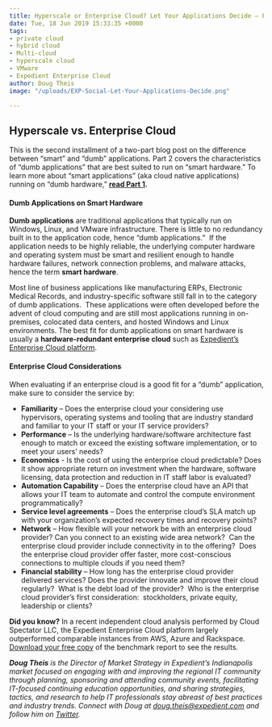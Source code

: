 ```yaml
---
title: Hyperscale or Enterprise Cloud? Let Your Applications Decide – Part 2
date: Tue, 18 Jun 2019 15:33:35 +0000
tags:
- private cloud
- hybrid cloud
- Multi-cloud
- hyperscale cloud
- VMware
- Expedient Enterprise Cloud
author: Doug Theis
image: "/uploads/EXP-Social-Let-Your-Applications-Decide.png"

---
```

## Hyperscale vs. Enterprise Cloud

This is the second installment of a two-part blog post on the difference between “smart” and “dumb” applications. Part 2 covers the characteristics of “dumb applications” that are best suited to run on “smart hardware.” To learn more about “smart applications” (aka cloud native applications) running on “dumb hardware,” [**read Part 1**](https://www.expedient.com/blog/hyperscale-or-enterprise-cloud-let-your-applications-decide-part-i/)**.**

#### Dumb Applications on Smart Hardware

**Dumb applications** are traditional applications that typically run on Windows, Linux, and VMware infrastructure. There is little to no redundancy built in to the application code, hence “dumb applications.”  If the application needs to be highly reliable, the underlying computer hardware and operating system must be smart and resilient enough to handle hardware failures, network connection problems, and malware attacks, hence the term **smart hardware**.

Most line of business applications like manufacturing ERPs, Electronic Medical Records, and industry-specific software still fall in to the category of dumb applications.  These applications were often developed before the advent of cloud computing and are still most applications running in on-premises, colocated data centers, and hosted Windows and Linux environments. The best fit for dumb applications on smart hardware is usually a **hardware-redundant enterprise cloud** such as [Expedient’s Enterprise Cloud platform](https://www.expedient.com/services/infrastructure-as-a-service/cloud/).

#### Enterprise Cloud Considerations

When evaluating if an enterprise cloud is a good fit for a “dumb” application, make sure to consider the service by:

* **Familiarity** – Does the enterprise cloud your considering use hypervisors, operating systems and tooling that are industry standard and familiar to your IT staff or your IT service providers?
* **Performance** – Is the underlying hardware/software architecture fast enough to match or exceed the existing software implementation, or to meet your users’ needs?
* **Economics** - Is the cost of using the enterprise cloud predictable? Does it show appropriate return on investment when the hardware, software licensing, data protection and reduction in IT staff labor is evaluated?
* **Automation Capability** – Does the enterprise cloud have an API that allows your IT team to automate and control the compute environment programmatically?
* **Service level agreements** – Does the enterprise cloud’s SLA match up with your organization’s expected recovery times and recovery points?
* **Network** – How flexible will your network be with an enterprise cloud provider? Can you connect to an existing wide area network?  Can the enterprise cloud provider include connectivity in to the offering?  Does the enterprise cloud provider offer faster, more cost-conscious connections to multiple clouds if you need them?
* **Financial stability** – How long has the enterprise cloud provider delivered services? Does the provider innovate and improve their cloud regularly?  What is the debt load of the provider?  Who is the enterprise cloud provider’s first consideration:  stockholders, private equity, leadership or clients?

**Did you know?** In a recent independent cloud analysis performed by Cloud Spectator LLC, the Expedient Enterprise Cloud platform largely outperformed comparable instances from AWS, Azure and Rackspace. [Download your free copy](https://www.expedient.com/2019-cloud-spectator-report/) of the benchmark report to see the results.

**_Doug Theis_** _is the Director of Market Strategy in Expedient’s Indianapolis market focused on engaging with and improving the regional IT community through planning, sponsoring and attending community events, facilitating IT-focused continuing education opportunities, and sharing strategies, tactics, and research to help IT professionals stay abreast of best practices and industry trends. Connect with Doug at_ [_doug.theis@expedient.com_](mailto:doug.theis@expedient.com) _and follow him on_ [_Twitter_](https://twitter.com/dougtheis)_._